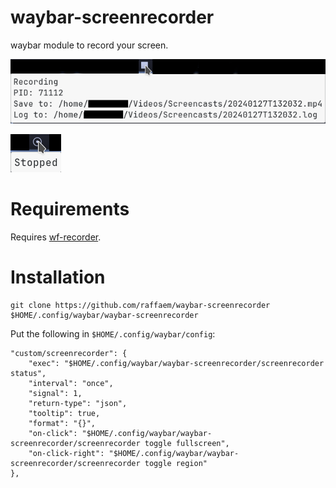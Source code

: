 # waybar-screenrecorder

waybar module to record your screen.

![showcase1](./showcase/screenrecorder1.png)

![showcase1](./showcase/screenrecorder2.png)

# Requirements


Requires [wf-recorder](https://github.com/ammen99/wf-recorder).

# Installation

```
git clone https://github.com/raffaem/waybar-screenrecorder $HOME/.config/waybar/waybar-screenrecorder
```

Put the following in `$HOME/.config/waybar/config`:

```
"custom/screenrecorder": {
    "exec": "$HOME/.config/waybar/waybar-screenrecorder/screenrecorder status",
    "interval": "once",
    "signal": 1,
    "return-type": "json",
    "tooltip": true,
    "format": "{}",
    "on-click": "$HOME/.config/waybar/waybar-screenrecorder/screenrecorder toggle fullscreen",
    "on-click-right": "$HOME/.config/waybar/waybar-screenrecorder/screenrecorder toggle region"
},
```

